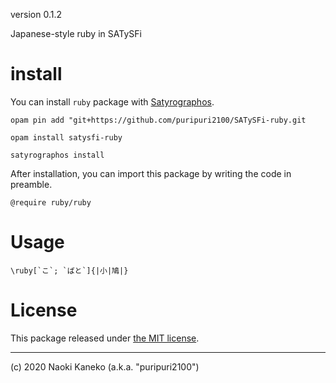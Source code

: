 version 0.1.2

Japanese-style ruby in SATySFi


# install

You can install `ruby` package with [Satyrographos](https://github.com/na4zagin3/satyrographos).

```
opam pin add "git+https://github.com/puripuri2100/SATySFi-ruby.git

opam install satysfi-ruby

satyrographos install
```

After installation, you can import this package by writing the code in preamble.

```
@require ruby/ruby
```

# Usage

``\ruby[`こ`; `ばと`]{|小|鳩|}``

# License

This package released under [the MIT license](https://github.com/puripuri2100/SATySFi-ruby/blob/master/LICENSE).

---

(c) 2020 Naoki Kaneko (a.k.a. "puripuri2100")
